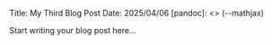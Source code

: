 Title: My Third Blog Post
Date: 2025/04/06
[pandoc]: <> (--mathjax)

Start writing your blog post here...
